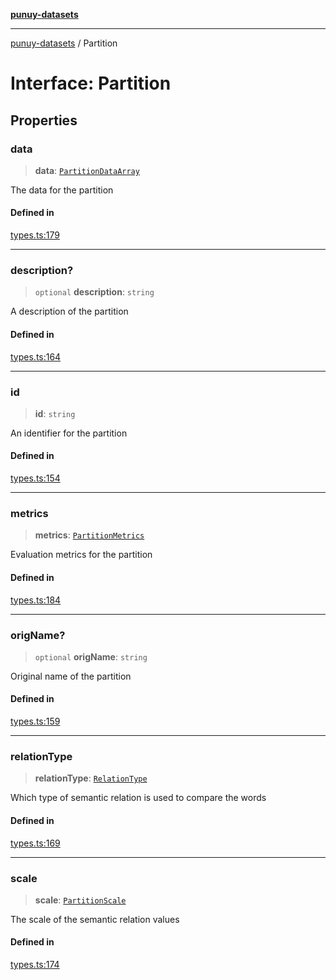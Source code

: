 [**punuy-datasets**](../README.md)

***

[punuy-datasets](../README.md) / Partition

# Interface: Partition

## Properties

### data

> **data**: [`PartitionDataArray`](../type-aliases/PartitionDataArray.md)

The data for the partition

#### Defined in

[types.ts:179](https://github.com/andrefs/punuy-datasets/blob/187afbe5b9a5a97d76ead3d0c2be6d503f2eddf3/src/lib/types.ts#L179)

***

### description?

> `optional` **description**: `string`

A description of the partition

#### Defined in

[types.ts:164](https://github.com/andrefs/punuy-datasets/blob/187afbe5b9a5a97d76ead3d0c2be6d503f2eddf3/src/lib/types.ts#L164)

***

### id

> **id**: `string`

An identifier for the partition

#### Defined in

[types.ts:154](https://github.com/andrefs/punuy-datasets/blob/187afbe5b9a5a97d76ead3d0c2be6d503f2eddf3/src/lib/types.ts#L154)

***

### metrics

> **metrics**: [`PartitionMetrics`](../type-aliases/PartitionMetrics.md)

Evaluation metrics for the partition

#### Defined in

[types.ts:184](https://github.com/andrefs/punuy-datasets/blob/187afbe5b9a5a97d76ead3d0c2be6d503f2eddf3/src/lib/types.ts#L184)

***

### origName?

> `optional` **origName**: `string`

Original name of the partition

#### Defined in

[types.ts:159](https://github.com/andrefs/punuy-datasets/blob/187afbe5b9a5a97d76ead3d0c2be6d503f2eddf3/src/lib/types.ts#L159)

***

### relationType

> **relationType**: [`RelationType`](../type-aliases/RelationType.md)

Which type of semantic relation is used to compare the words

#### Defined in

[types.ts:169](https://github.com/andrefs/punuy-datasets/blob/187afbe5b9a5a97d76ead3d0c2be6d503f2eddf3/src/lib/types.ts#L169)

***

### scale

> **scale**: [`PartitionScale`](../type-aliases/PartitionScale.md)

The scale of the semantic relation values

#### Defined in

[types.ts:174](https://github.com/andrefs/punuy-datasets/blob/187afbe5b9a5a97d76ead3d0c2be6d503f2eddf3/src/lib/types.ts#L174)
